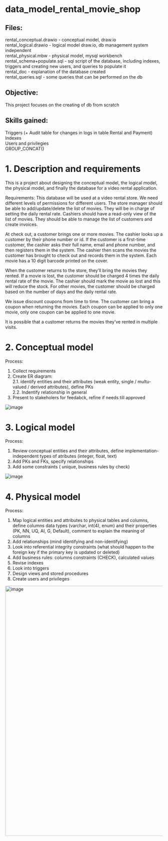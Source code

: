  # data_model_rental_movie_shop

## Files:    

rental_conceptual.drawio - conceptual model, draw.io  
rental_logical.drawio -  logical model draw.io, db management system independent  
rental_physical.mbw - physical model, mysql workbench   
rental_schema+populate.sql - sql script of the database, including indexes, triggers and creating new users, and queries to populate it  
rental_doc - explanation of the database created  
rental_queries.sql - some queries that can be performed on the db  

## Objective:  
This project focuses on the creating of db from scratch

## Skills gained:  
Triggers (+ Audit table for changes in logs in table Rental and Payment)   
Indexes  
Users and privilegies   
GROUP_CONCAT()  


# 1. Description and requirements

This is a project about designing the conceptual model, the logical model, the physical model, and finally the database for a video rental application.

Requirements:
This database will be used at a video rental store. We need different levels of permissions for different users. The store manager should be able to add/update/delete the list of movies. They will be in charge of setting the daily rental rate. Cashiers should have a read-only view of the list of movies. They should be able to manage the list of customers and create invoices.

At check out, a customer brings one or more movies. The cashier looks up a customer by their phone number or id. If the customer is a first-time customer, the cashier asks their full name, email and phone number, and then registers them in the system. The cashier then scans the movies the customer has brought to check out and records them in the system. Each movie has a 10 digit barcode printed on the cover.

When the customer returns to the store, they’ll bring the movies they rented. If a movie is lost, the customer should be charged 4 times the daily rental rate of the movie. The cashier should mark the movie as lost and this will reduce the stock. For other movies, the customer should be charged based on the number of days and the daily rental rate.

We issue discount coupons from time to time. The customer can bring a coupon when returning the movies. Each coupon can be applied to only one movie, only one coupon can be applied to one movie. 

It is possible that a customer returns the movies they’ve rented in multiple visits.

# 2. Conceptual model

   Process:
   1. Collect requirements
   2. Create ER diagram:  
      2.1. identify entities and their attributes (weak entity, single / multu-valued / derived attributes), define PKs  
      2.2. Indentify relationship in general   
   3. Present to stakeholers for feedabck, refine if needs till approved  
      
![image](https://github.com/user-attachments/assets/eccc6347-8ea1-4de8-8857-ed226bf402c7)


# 3. Logical model

   Process:
   1. Review conceptual entities and their attributes, define implementation-independent types of atributes (integer, float, text)  
   2.  Add PKs and FKs, specify relationships  
   3.  Add some constraints ( unique, business rules by check)   

![image](https://github.com/user-attachments/assets/6f91d080-4c67-43f0-935f-bb24482a411b)


 # 4. Physical model

   Process:
   1. Map logical entities and attributes to physical tables and columns, define columns data types (varchar, int(4), enum) and their properties (PK, NN, UQ, AI, G, Default), comment to explain the meaning of columns
   2. Add relationships (mind identifying and non-identifying)  
   3. Look into referential integrity constraints (what should happen to the foreign key if the primary key is updated or deleted)
   4. Add business rules: columns constraints (CHECK), calculated values
   5. Revise indexes  
   7. Look into triggers
   8. Design views and stored procedures 
   9. Create users and privileges

  
  
<img width="1213" height="799" alt="image" src="https://github.com/user-attachments/assets/4cc7bb0c-72d6-4124-840a-1b4b4f9d6262" />



   


